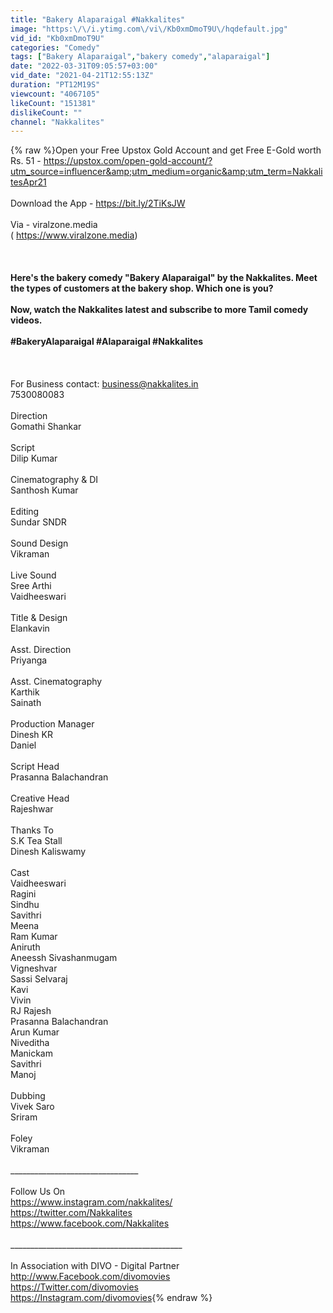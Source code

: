 ```yaml
---
title: "Bakery Alaparaigal #Nakkalites"
image: "https:\/\/i.ytimg.com\/vi\/Kb0xmDmoT9U\/hqdefault.jpg"
vid_id: "Kb0xmDmoT9U"
categories: "Comedy"
tags: ["Bakery Alaparaigal","bakery comedy","alaparaigal"]
date: "2022-03-31T09:05:57+03:00"
vid_date: "2021-04-21T12:55:13Z"
duration: "PT12M19S"
viewcount: "4067105"
likeCount: "151381"
dislikeCount: ""
channel: "Nakkalites"
---
```

{% raw %}Open your Free Upstox Gold Account and get Free E-Gold worth Rs. 51 -  <a rel="nofollow" target="blank" href="https://upstox.com/open-gold-account/?utm_source=influencer&amp;utm_medium=organic&amp;utm_term=NakkalitesApr21">https://upstox.com/open-gold-account/?utm_source=influencer&amp;utm_medium=organic&amp;utm_term=NakkalitesApr21</a><br /><br />Download the App - <a rel="nofollow" target="blank" href="https://bit.ly/2TiKsJW">https://bit.ly/2TiKsJW</a><br /><br />Via - viralzone.media<br />( <a rel="nofollow" target="blank" href="https://www.viralzone.media​">https://www.viralzone.media​</a> )<br /><br />________________________________<br /><br />Here's the bakery comedy &quot;Bakery Alaparaigal&quot; by the Nakkalites. Meet the types of customers at the bakery shop. Which one is you?<br /><br />Now, watch the Nakkalites latest and subscribe to more Tamil comedy videos.<br /><br />#BakeryAlaparaigal #Alaparaigal #Nakkalites<br /><br />________________________________<br /><br />For Business contact: business@nakkalites.in<br />7530080083<br /><br />Direction<br />Gomathi Shankar<br /><br />Script<br />Dilip Kumar<br /><br />Cinematography &amp; DI<br />Santhosh Kumar<br /><br />Editing<br />Sundar SNDR<br /><br />Sound Design<br />Vikraman<br /><br />Live Sound<br />Sree Arthi<br />Vaidheeswari<br /><br />Title &amp; Design<br />Elankavin<br /><br />Asst. Direction<br />Priyanga<br /><br />Asst. Cinematography<br />Karthik<br />Sainath<br /><br />Production Manager<br />Dinesh KR<br />Daniel<br /><br />Script Head<br />Prasanna Balachandran<br /><br />Creative Head<br />Rajeshwar<br /><br />Thanks To<br />S.K Tea Stall<br />Dinesh Kaliswamy<br /><br />Cast<br />Vaidheeswari<br />Ragini<br />Sindhu<br />Savithri<br />Meena<br />Ram Kumar<br />Aniruth<br />Aneessh Sivashanmugam<br />Vigneshvar<br />Sassi Selvaraj<br />Kavi<br />Vivin<br />RJ Rajesh<br />Prasanna Balachandran<br />Arun Kumar<br />Niveditha<br />Manickam<br />Savithri<br />Manoj<br /><br />Dubbing<br />Vivek Saro<br />Sriram<br /><br />Foley<br />Vikraman<br /><br />________________________________<br /><br />Follow Us On<br /><a rel="nofollow" target="blank" href="https://www.instagram.com/nakkalites/">https://www.instagram.com/nakkalites/</a><br /><a rel="nofollow" target="blank" href="https://twitter.com/Nakkalites">https://twitter.com/Nakkalites</a><br /><a rel="nofollow" target="blank" href="https://www.facebook.com/Nakkalites">https://www.facebook.com/Nakkalites</a><br /><br />___________________________________________<br /><br />In Association with DIVO - Digital Partner<br /><a rel="nofollow" target="blank" href="http://www.Facebook.com/divomovies">http://www.Facebook.com/divomovies</a><br /><a rel="nofollow" target="blank" href="https://Twitter.com/divomovies">https://Twitter.com/divomovies</a><br /><a rel="nofollow" target="blank" href="https://Instagram.com/divomovies">https://Instagram.com/divomovies</a>{% endraw %}
